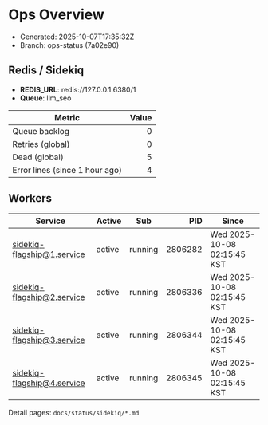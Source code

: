 # Ops Overview

- Generated: 2025-10-07T17:35:32Z
- Branch: ops-status (7a02e90)

## Redis / Sidekiq
- **REDIS_URL**: redis://127.0.0.1:6380/1
- **Queue**: llm_seo

| Metric | Value |
|---|---:|
| Queue backlog | 0 |
| Retries (global) | 0 |
| Dead (global) | 5 |
| Error lines (since 1 hour ago) | 4 |

## Workers
| Service | Active | Sub | PID | Since |
|---|---|---|---:|---|
| sidekiq-flagship@1.service | active | running | 2806282 | Wed 2025-10-08 02:15:45 KST |
| sidekiq-flagship@2.service | active | running | 2806336 | Wed 2025-10-08 02:15:45 KST |
| sidekiq-flagship@3.service | active | running | 2806344 | Wed 2025-10-08 02:15:45 KST |
| sidekiq-flagship@4.service | active | running | 2806345 | Wed 2025-10-08 02:15:45 KST |

Detail pages: `docs/status/sidekiq/*.md`
